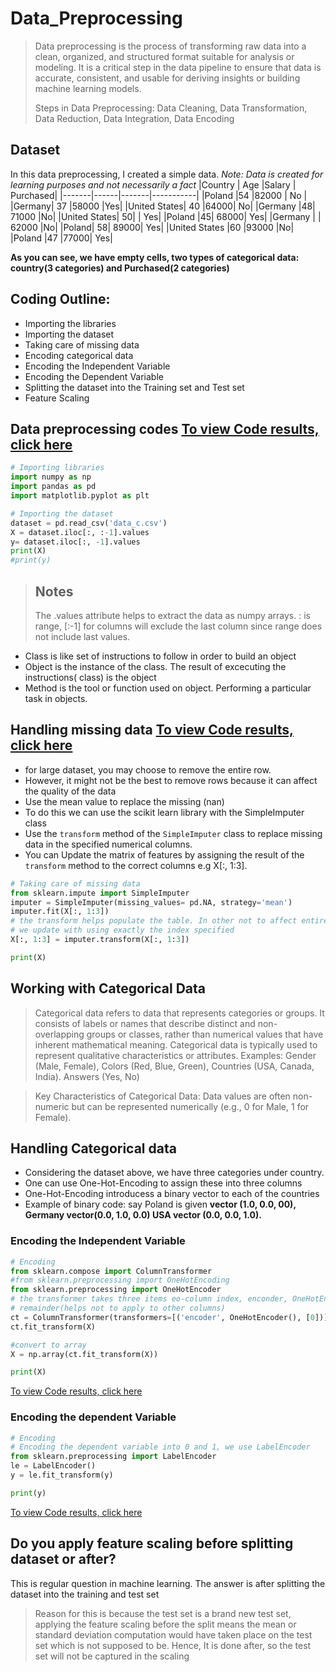 # Data_Preprocessing
> Data preprocessing is the process of transforming raw data into a clean, organized, and structured format suitable for analysis or modeling. It is a critical step in the data pipeline to ensure that data is accurate, consistent, and usable for deriving insights or building machine learning models.
>
> Steps in Data Preprocessing: Data Cleaning, Data Transformation, Data Reduction, Data Integration, Data Encoding

## Dataset
In this data preprocessing, I created a simple data. _Note: Data is created for learning purposes and not necessarily a fact_
|Country | Age |Salary |	Purchased|
|-------|------|-------|-----------|
|Poland	|54	|82000	| No |
|Germany|	37	|58000	|Yes|
|United States|	40	|64000|	No|
|Germany |48|	71000	|No|
|United States|	50|	|	Yes|
|Poland	|45|	68000|	Yes|
|Germany	|  |	62000	|No|
|Poland|	58|	89000|	Yes|
|United States	|60	|93000	|No|
|Poland	|47	|77000|	Yes|

__As you can see, we have empty cells, two types of categorical data: country(3 categories) and Purchased(2 categories)__

## Coding Outline:
+ Importing the libraries
+ Importing the dataset
+ Taking care of missing data
+ Encoding categorical data
+ Encoding the Independent Variable
+ Encoding the Dependent Variable
+ Splitting the dataset into the Training set and Test set
+ Feature Scaling

## Data preprocessing codes [To view Code results, click here](https://colab.research.google.com/drive/18MtRgTVlMMmfHGTF_d-mPG2C13YofWaa#scrollTo=TpGqbS4TqkIR)
```python
# Importing libraries
import numpy as np
import pandas as pd
import matplotlib.pyplot as plt

```
```python
# Importing the dataset
dataset = pd.read_csv('data_c.csv')
X = dataset.iloc[:, :-1].values
y= dataset.iloc[:, -1].values
print(X)
#print(y)
```
> ## Notes
> The .values attribute helps to extract the data as numpy arrays.
> : is range, [:-1] for columns will exclude the last column since range does not include last values.
+ Class is like set of instructions to follow in order to build an object
+ Object is the instance of the class. The result of excecuting the instructions( class) is the object
+ Method is the tool or function used on object. Performing a particular task in objects.

## Handling missing data [To view Code results, click here](https://colab.research.google.com/drive/18MtRgTVlMMmfHGTF_d-mPG2C13YofWaa#scrollTo=TpGqbS4TqkIR)
+ for large dataset, you may choose to remove the entire row.
+ However, it might not be the best to remove rows because it can affect the quality of the data
+ Use the mean value to replace the missing (nan)
+ To do this we can use the scikit learn library with the SimpleImputer class
+  Use the `transform` method of the `SimpleImputer` class to replace missing data in the specified numerical columns.
+  You can Update the matrix of features by assigning the result of the `transform` method to the correct columns e.g X[:, 1:3].
  
```python
# Taking care of missing data
from sklearn.impute import SimpleImputer
imputer = SimpleImputer(missing_values= pd.NA, strategy='mean')
imputer.fit(X[:, 1:3])
# the transform helps populate the table. In other not to affect entire table
# we update with using exactly the index specified
X[:, 1:3] = imputer.transform(X[:, 1:3])

print(X)

```
## Working with Categorical Data
> Categorical data refers to data that represents categories or groups. It consists of labels or names that describe distinct and non-overlapping groups or classes, rather than numerical values that have inherent mathematical meaning. Categorical data is typically used to represent qualitative characteristics or attributes. Examples: Gender (Male, Female), Colors (Red, Blue, Green), Countries (USA, Canada, India). Answers (Yes, No)

> Key Characteristics of Categorical Data:
Data values are often non-numeric but can be represented numerically (e.g., 0 for Male, 1 for Female).

## Handling Categorical data 
+ Considering the dataset above, we have three categories under country.
+ One can use One-Hot-Encoding to assign these into three columns
+ One-Hot-Encoding introducess a binary vector to each of the countries
+ Example of binary code: say Poland is given __vector (1.0, 0.0, 00), Germany vector(0.0, 1.0, 0.0) USA vector (0.0, 0.0, 1.0).__

### Encoding the Independent Variable
```python
# Encoding
from sklearn.compose import ColumnTransformer
#from sklearn.preprocessing import OneHotEncoding
from sklearn.preprocessing import OneHotEncoder
# the transformer takes three items eo-column index, enconder, OneHotEncoder, 
# remainder(helps not to apply to other columns)
ct = ColumnTransformer(transformers=[('encoder', OneHotEncoder(), [0])], remainder = 'passthrough')
ct.fit_transform(X)

#convert to array
X = np.array(ct.fit_transform(X))

print(X)
```
 [To view Code results, click here](https://colab.research.google.com/drive/18MtRgTVlMMmfHGTF_d-mPG2C13YofWaa#scrollTo=TpGqbS4TqkIR)
 
### Encoding the dependent Variable
```python
# Encoding
# Encoding the dependent variable into 0 and 1, we use LabelEncoder
from sklearn.preprocessing import LabelEncoder
le = LabelEncoder()
y = le.fit_transform(y)

print(y)
```
 [To view Code results, click here](https://colab.research.google.com/drive/18MtRgTVlMMmfHGTF_d-mPG2C13YofWaa#scrollTo=TpGqbS4TqkIR)

 ## Do you apply feature scaling before splitting dataset or after?
 This is regular question in machine learning. The answer is after splitting the dataset into the training and test set
 > Reason for this is because the test set is a brand new test set, applying the feature scaling before the split means the mean or standard deviation computation would have taken place on the test set which is not supposed to be. Hence, It is done after, so the test set will not be captured in the scaling

 
